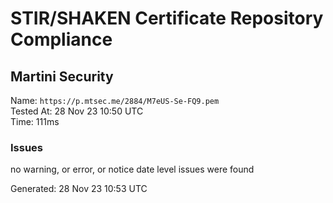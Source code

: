 # STIR/SHAKEN Certificate Repository Compliance

## Martini Security

Name: `https://p.mtsec.me/2884/M7eUS-Se-FQ9.pem`\
Tested At: 28 Nov 23 10:50 UTC\
Time: 111ms

### Issues

no warning, or error, or notice date level issues were found

Generated: 28 Nov 23 10:53 UTC